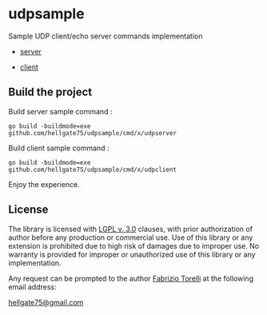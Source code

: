 # udpsample

Sample UDP client/echo server commands implementation

* [server](/cmd/x/udpserver/main.go)

* [client](/cmd/x/udpclient/main.go)



## Build the project

Build server sample command :
```
go build -buildmode=exe github.com/hellgate75/udpsample/cmd/x/udpserver
```

Build client sample command :
```
go build -buildmode=exe github.com/hellgate75/udpsample/cmd/x/udpclient
```


Enjoy the experience.


## License

The library is licensed with [LGPL v. 3.0](/LICENSE) clauses, with prior authorization of author before any production or commercial use. Use of this library or any extension is prohibited due to high risk of damages due to improper use. No warranty is provided for improper or unauthorized use of this library or any implementation.

Any request can be prompted to the author [Fabrizio Torelli](https://www.linkedin.com/in/fabriziotorelli) at the following email address:

[hellgate75@gmail.com](mailto:hellgate75@gmail.com)
